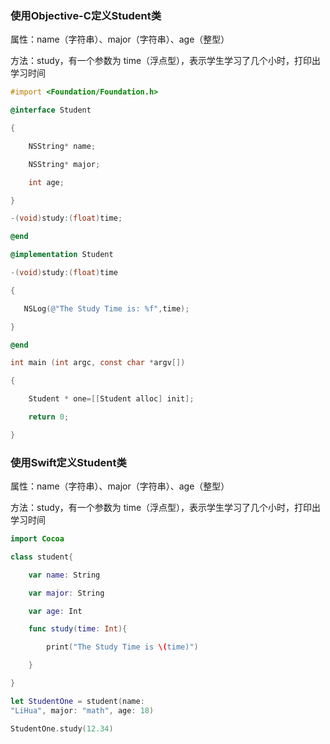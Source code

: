 ### 使用Objective-C定义Student类

属性：name（字符串）、major（字符串）、age（整型）

方法：study，有一个参数为 time（浮点型），表示学生学习了几个小时，打印出学习时间

```objectivec
#import <Foundation/Foundation.h>

@interface Student

{

    NSString* name;

    NSString* major;

    int age;

}

-(void)study:(float)time;

@end

@implementation Student

-(void)study:(float)time

{

   NSLog(@"The Study Time is: %f",time);

}

@end

int main (int argc, const char *argv[])

{

    Student * one=[[Student alloc] init];

    return 0;

}

```

### 使用Swift定义Student类

属性：name（字符串）、major（字符串）、age（整型）

方法：study，有一个参数为 time（浮点型），表示学生学习了几个小时，打印出学习时间

```swift
import Cocoa

class student{

    var name: String

    var major: String

    var age: Int

    func study(time: Int){

        print("The Study Time is \(time)")

    }

}

let StudentOne = student(name:
"LiHua", major: "math", age: 18)

StudentOne.study(12.34)

```


